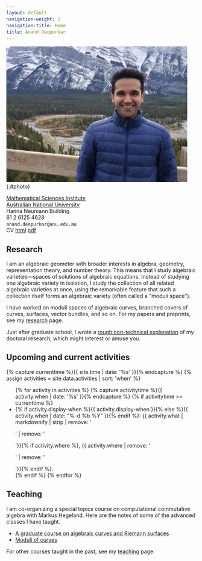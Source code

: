 ```yaml
---
layout: default
navigation-weight: 1
navigation-title: Home
title: Anand Deopurkar
---
```


<div class="intro">

![Photo of Anand Deopurkar in Banff, Canada](anandrd_banff.jpg){:#photo}

<div>

[Mathematical Sciences Institute](http://maths.anu.edu.au)  
[Australian National University](http://www.anu.edu.au/)  
Hanna Neumann Building   
61 2 6125 4628   
`anand.deopurkar@anu.edu.au`  
CV [html](cv/index.html) [pdf](cv/cv.pdf)

</div>

</div>

## Research

I am an algebraic geometer with broader interests in algebra, geometry, representation theory, and number theory. This means that I study algebraic varieties&mdash;spaces of solutions of algebraic equations. Instead of studying one algebraic variety in isolation, I study the collection of all related algebraic varieties at once, using the remarkable feature that such a collection itself forms an algebraic variety (often called a "moduli space").

I have worked on moduli spaces of algebraic curves, branched covers of curves, surfaces, vector bundles, and so on. 
For my papers and preprints, see my [research](research/) page.  

Just after graduate school, I wrote a [rough non-technical explanation](interests/) of my doctoral research, which might interest or amuse you.

## Upcoming and current activities

{% capture currenttime %}{{ site.time | date: '%s' }}{% endcapture %}
{% assign activities = site.data.activities | sort: 'when' %}
<ul>
{% for activity in activities %}
{% capture activitytime %}{{ activity.when | date: '%s' }}{% endcapture %}
{% if activitytime >= currenttime %}
<li> {% if activity.display-when %}{{ activity.display-when }}{% else %}{{ activity.when | date: "%-d %b %Y" }}{% endif %}: {{ activity.what | markdownify | strip | remove: '<p>' | remove: '</p>'}}{% if activity.where %}, {{ activity.where | remove: '<p>' | remove: '</p>'}}{% endif %}.</li>
{% endif %}
{% endfor %}
</ul>

## Teaching

I am co-organizing a special topics course on computational commutative algebra with Markus Hegeland. Here are the notes of some of the advanced classes I have taught.

* [A graduate course on algebraic curves and Riemann surfaces](teaching/8320)
* [Moduli of curves](teaching/moduli/)

For other courses taught in the past, see my [teaching](teaching/) page.
